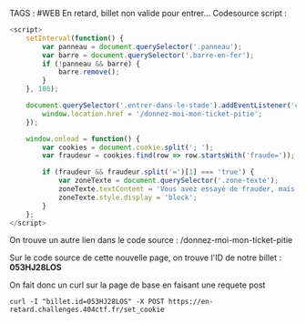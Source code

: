 TAGS : #WEB 
En retard, billet non valide pour entrer... 
Codesource script : 
```javascript
<script>
    setInterval(function() {
        var panneau = document.querySelector('.panneau');
        var barre = document.querySelector('.barre-en-fer');
        if (!panneau && barre) {
            barre.remove();
        }
    }, 100);

    document.querySelector('.entrer-dans-le-stade').addEventListener('click', function() {
        window.location.href = '/donnez-moi-mon-ticket-pitie';
    });

    window.onload = function() {
        var cookies = document.cookie.split('; ');
        var fraudeur = cookies.find(row => row.startsWith('fraude='));

        if (fraudeur && fraudeur.split('=')[1] === 'true') {
            var zoneTexte = document.querySelector('.zone-texte');
            zoneTexte.textContent = 'Vous avez essayé de frauder, mais le vigile vous a aperçu et vous a ramené à l\'entrée...';
            zoneTexte.style.display = 'block';
        }
    };
</script>
```
On trouve un autre lien dans le code source : /donnez-moi-mon-ticket-pitie

Sur le code source de cette nouvelle page, on trouve l'ID de notre billet  :  **053HJ28LOS**

On fait donc un curl sur la page de base en faisant une requete post 
```
curl -I "billet.id=053HJ28LOS" -X POST https://en-retard.challenges.404ctf.fr/set_cookie
```
